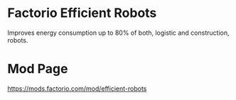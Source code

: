 # Factorio Efficient Robots
Improves energy consumption up to 80% of both, logistic and construction, robots.

# Mod Page
https://mods.factorio.com/mod/efficient-robots
